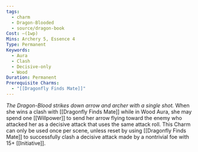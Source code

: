 ```yaml
---
tags:
  - charm
  - Dragon-Blooded
  - source/dragon-book
Cost: —(1wp)
Mins: Archery 5, Essence 4
Type: Permanent
Keywords:
  - Aura
  - Clash
  - Decisive-only
  - Wood
Duration: Permanent
Prerequisite Charms:
  - "[[Dragonfly Finds Mate]]"
---
```

*The Dragon-Blood strikes down arrow and archer with a single shot.*
When she wins a clash with [[Dragonfly Finds Mate]] while in Wood Aura, she may spend one [[Willpower]] to send her arrow flying toward the enemy who attacked her as a decisive attack that uses the same attack roll. This Charm can only be used once per scene, unless reset by using [[Dragonfly Finds Mate]] to successfully clash a decisive attack made by a nontrivial foe with 15+ [[Initiative]].